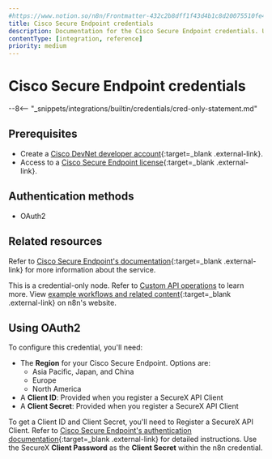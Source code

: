 ```yaml
---
#https://www.notion.so/n8n/Frontmatter-432c2b8dff1f43d4b1c8d20075510fe4
title: Cisco Secure Endpoint credentials
description: Documentation for the Cisco Secure Endpoint credentials. Use these credentials to authenticate Cisco Secure Endpoint in n8n, a workflow automation platform.
contentType: [integration, reference]
priority: medium
---
```


# Cisco Secure Endpoint credentials

--8<-- "_snippets/integrations/builtin/credentials/cred-only-statement.md"

## Prerequisites

- Create a [Cisco DevNet developer account](https://developer.cisco.com){:target=_blank .external-link}.
- Access to a [Cisco Secure Endpoint license](https://www.cisco.com/site/us/en/products/security/endpoint-security/secure-endpoint/index.html){:target=_blank .external-link}.

## Authentication methods

- OAuth2

## Related resources

Refer to [Cisco Secure Endpoint's documentation](https://developer.cisco.com/docs/secure-endpoint/introduction/){:target=_blank .external-link} for more information about the service.

This is a credential-only node. Refer to [Custom API operations](/integrations/custom-operations.md) to learn more. View [example workflows and related content](https://n8n.io/integrations/cisco-secure-endpoint/){:target=_blank .external-link} on n8n's website.

## Using OAuth2

To configure this credential, you'll need:

- The **Region** for your Cisco Secure Endpoint. Options are:
    - Asia Pacific, Japan, and China
    - Europe
    - North America
- A **Client ID**: Provided when you register a SecureX API Client
- A **Client Secret**: Provided when you register a SecureX API Client

To get a Client ID and Client Secret, you'll need to Register a SecureX API Client. Refer to [Cisco Secure Endpoint's authentication documentation](https://developer.cisco.com/docs/secure-endpoint/authentication/#authentication){:target=_blank .external-link} for detailed instructions. Use the SecureX **Client Password** as the **Client Secret** within the n8n credential.

